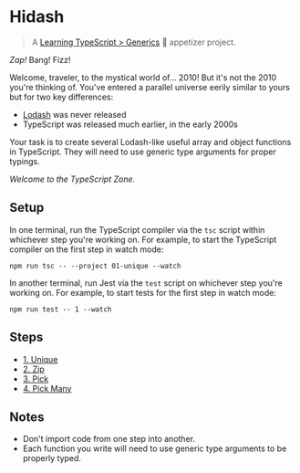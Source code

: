 # Hidash

> A [Learning TypeScript > Generics](https://learning-typescript.com/generics) 🥗 appetizer project.

_Zap!_
Bang!
Fizz!

Welcome, traveler, to the mystical world of... 2010!
But it's not the 2010 you're thinking of.
You've entered a parallel universe eerily similar to yours but for two key differences:

- [Lodash](https://lodash.es) was never released
- TypeScript was released much earlier, in the early 2000s

Your task is to create several Lodash-like useful array and object functions in TypeScript.
They will need to use generic type arguments for proper typings.

_Welcome to the TypeScript Zone._

## Setup

In one terminal, run the TypeScript compiler via the `tsc` script within whichever step you're working on.
For example, to start the TypeScript compiler on the first step in watch mode:

```shell
npm run tsc -- --project 01-unique --watch
```

In another terminal, run Jest via the `test` script on whichever step you're working on.
For example, to start tests for the first step in watch mode:

```shell
npm run test -- 1 --watch
```

## Steps

- [1. Unique](./01-unique)
- [2. Zip](./02-zip)
- [3. Pick](./03-pick)
- [4. Pick Many](./04-pickmany)

## Notes

- Don't import code from one step into another.
- Each function you write will need to use generic type arguments to be properly typed.
